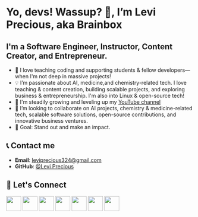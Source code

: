 #  Yo, devs! Wassup? 👋, I’m Levi Precious, aka Brainbox

## I'm a Software Engineer, Instructor, Content Creator, and Entrepreneur.

- 💞️ I love teaching coding and supporting students & fellow developers—when I'm not deep in massive projects!
- 💡 I’m passionate about AI, medicine,and chemistry-related tech. I love teaching & content creation, building scalable projects, and exploring business & entrepreneurship. I'm also into Linux & open-source tech!
- 🌱 I'm steadily growing and leveling up my [YouTube channel](https://www.youtube.com/channel/UC9WkyxpMd4-c1QRIX5278WQ)
- 🤝 I’m looking to collaborate on AI projects, chemistry & medicine-related tech, scalable software solutions, open-source contributions, and innovative business ventures.
- 🚀 Goal: Stand out and make an impact.

## 📞 Contact me

- **Email**: leviprecious324@gmail.com
- **GitHub**: [@Levi Precious](https://github.com/Brainbox-source)

## 🤝 Let's Connect
[<img src="https://github.githubassets.com/images/modules/logos_page/GitHub-Mark.png" width="40">](https://github.com/Brainbox-source)
[<img src="https://upload.wikimedia.org/wikipedia/commons/5/52/YouTube_social_red_circle_%282017%29.png" width="40">](https://www.youtube.com/channel/UC9WkyxpMd4-c1QRIX5278WQ)
[<img src="https://upload.wikimedia.org/wikipedia/en/a/a9/TikTok_logo.svg" width="40">](https://www.tiktok.com/@brainbox7003)
[<img src="https://upload.wikimedia.org/wikipedia/en/9/98/Discord_logo.svg" width="40">](https://discord.com/channels/@me)
[<img src="https://upload.wikimedia.org/wikipedia/commons/a/a5/Instagram_icon.png" width="40">](https://www.instagram.com/brainbox7003/)
[<img src="https://upload.wikimedia.org/wikipedia/commons/5/53/X_logo_2023_original.svg" width="40">](https://x.com/home)
[<img src="https://upload.wikimedia.org/wikipedia/commons/6/69/Reddit_logo_alien.png" width="40">](https://www.reddit.com/?rdt=56771)
